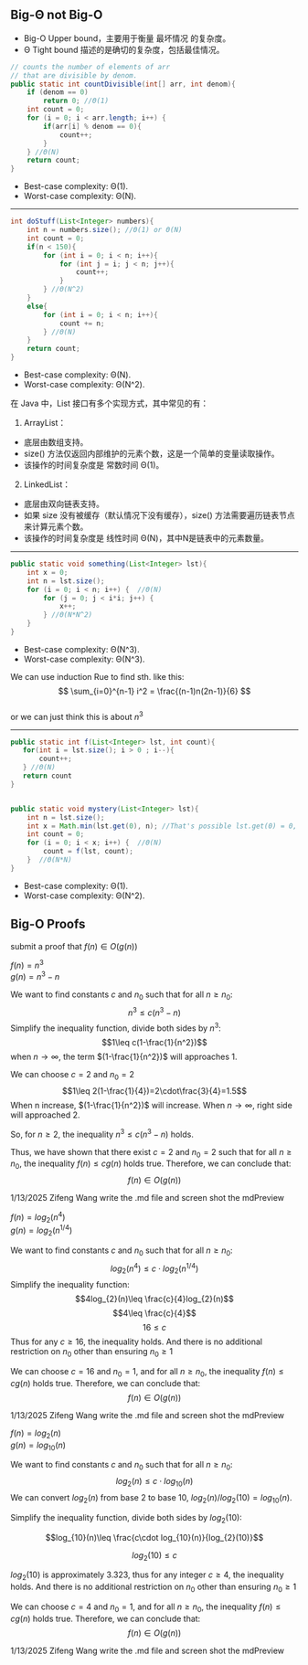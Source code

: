 ## Big-Θ not Big-O
- Big-O Upper bound，主要用于衡量 最坏情况 的复杂度。
- Θ Tight bound 描述的是确切的复杂度，包括最佳情况。
```java
// counts the number of elements of arr 
// that are divisible by denom.
public static int countDivisible(int[] arr, int denom){
    if (denom == 0)
        return 0; //Θ(1)
    int count = 0;  
    for (i = 0; i < arr.length; i++) { 
        if(arr[i] % denom == 0){
            count++; 
        }   
    } //Θ(N)
    return count; 
}
```
- Best-case complexity: Θ(1).
- Worst-case complexity: Θ(N).
---
```java
int doStuff(List<Integer> numbers){
    int n = numbers.size(); //Θ(1) or Θ(N)
    int count = 0;
    if(n < 150){
        for (int i = 0; i < n; i++){
            for (int j = i; j < n; j++){
                count++;
            }
        } //Θ(N^2)
    }
    else{
        for (int i = 0; i < n; i++){
            count += n;
        } //Θ(N)
    }
    return count;
}
```
- Best-case complexity: Θ(N).
- Worst-case complexity: Θ(N^2).

在 Java 中，List 接口有多个实现方式，其中常见的有：

1. ArrayList：
- 底层由数组支持。
- size() 方法仅返回内部维护的元素个数，这是一个简单的变量读取操作。
- 该操作的时间复杂度是 常数时间 Θ(1)。
2. LinkedList：
- 底层由双向链表支持。
- 如果 size 没有被缓存（默认情况下没有缓存），size() 方法需要遍历链表节点来计算元素个数。
- 该操作的时间复杂度是 线性时间 Θ(N)，其中N是链表中的元素数量。
---
```java
public static void something(List<Integer> lst){
    int x = 0;
    int n = lst.size();  
    for (i = 0; i < n; i++) {  //Θ(N)
        for (j = 0; j < i*i; j++) {  
            x++;
        } //Θ(N*N^2)
    }  
}
```
- Best-case complexity: Θ(N^3).
- Worst-case complexity: Θ(N^3).  

We can use induction Rue to find sth. like this: 
$$ \sum_{i=0}^{n-1} i^2 = \frac{(n-1)n(2n-1)}{6} $$  
or we can just think this is about $n^3$

---
```java
public static int f(List<Integer> lst, int count){
   for(int i = lst.size(); i > 0 ; i--){
       count++;
   } //Θ(N)
   return count
}


public static void mystery(List<Integer> lst){
    int n = lst.size();
    int x = Math.min(lst.get(0), n); //That's possible lst.get(0) = 0, so that even not get in to the loop, so best case is constant Θ(1)
    int count = 0;
    for (i = 0; i < x; i++) {  //Θ(N)
        count = f(lst, count);
    }  //Θ(N*N)
}
```
- Best-case complexity: Θ(1).
- Worst-case complexity: Θ(N^2). 
## Big-O Proofs
submit a proof that $f(n)\in O(g(n))$

$f(n)=n^3$  
$g(n)=n^3-n$


We want to find constants $c$ and $n_{0}$ such that for all $n\geq n_{0}$: $$n^3\leq c(n^3-n)$$ Simplify the inequality function, divide both sides by $n^3$: $$1\leq c(1-\frac{1}{n^2})$$ when $n\rightarrow\infty$, the term $(1-\frac{1}{n^2})$ will approaches 1.  
 
We can choose $c=2$ and $n_{0}=2$ $$1\leq 2(1-\frac{1}{4})=2\cdot\frac{3}{4}=1.5$$
When n increase, $(1-\frac{1}{n^2})$ will increase. When $n\rightarrow\infty$, right side will approached 2.

So, for $n\geq 2$, the inequality $n^3\leq c(n^3-n)$ holds.  

Thus, we have shown that there exist $c=2$ and $n_{0}=2$ such that for all $n\geq n_{0}$, the inequality $f(n)\leq cg(n)$ holds true. Therefore, we can conclude that: $$f(n)\in O(g(n))$$

1/13/2025 Zifeng Wang write the .md file and screen shot the mdPreview 

$f(n)=log_{2}(n^4)$  
$g(n)=log_{2}(n^{1/4})$



We want to find constants $c$ and $n_{0}$ such that for all $n\geq n_{0}$: $$log_{2}(n^4)\leq c\cdot log_{2}(n^{1/4})$$ Simplify the inequality function: $$4log_{2}(n)\leq \frac{c}{4}log_{2}(n)$$ $$4\leq \frac{c}{4}$$ $$16\leq c$$ Thus for any $c\geq 16$, the inequality holds. And there is no additional restriction on $n_{0}$ other than ensuring $n_{0}\geq 1$

We can choose $c=16$ and $n_{0}=1$, and for all $n\geq n_{0}$, the inequality $f(n)\leq cg(n)$ holds true. Therefore, we can conclude that: $$f(n)\in O(g(n))$$

1/13/2025 Zifeng Wang write the .md file and screen shot the mdPreview 

$f(n)=log_{2}(n)$  
$g(n)=log_{10}(n)$



We want to find constants $c$ and $n_{0}$ such that for all $n\geq n_{0}$: $$log_{2}(n)\leq c\cdot log_{10}(n)$$ 
We can convert $log_{2}(n)$ from base 2 to base 10, $log_{2}(n) / log_{2}(10) = log_{10}(n)$.

Simplify the inequality function, divide both sides by $log_{2}(10)$: 

$$log_{10}(n)\leq \frac{c\cdot log_{10}(n)}{log_{2}(10)}$$ 


$$log_{2}(10)\leq c$$ 
 
$log_{2}(10)$ is approximately 3.323, thus for any integer $c\geq 4$, the inequality holds. And there is no additional restriction on $n_{0}$ other than ensuring $n_{0}\geq 1$

We can choose $c=4$ and $n_{0}=1$, and for all $n\geq n_{0}$, the inequality $f(n)\leq cg(n)$ holds true. Therefore, we can conclude that: $$f(n)\in O(g(n))$$

1/13/2025 Zifeng Wang write the .md file and screen shot the mdPreview 